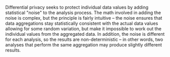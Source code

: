 Differential privacy seeks to protect individual data values by adding statistical "noise" to the analysis process. The math involved in adding the noise is complex, but the principle is fairly intuitive – the noise ensures that data aggregations stay statistically consistent with the actual data values allowing for some random variation, but make it impossible to work out the individual values from the aggregated data. In addition, the noise is different for each analysis, so the results are non-deterministic – in other words, two analyses that perform the same aggregation may produce slightly different results.